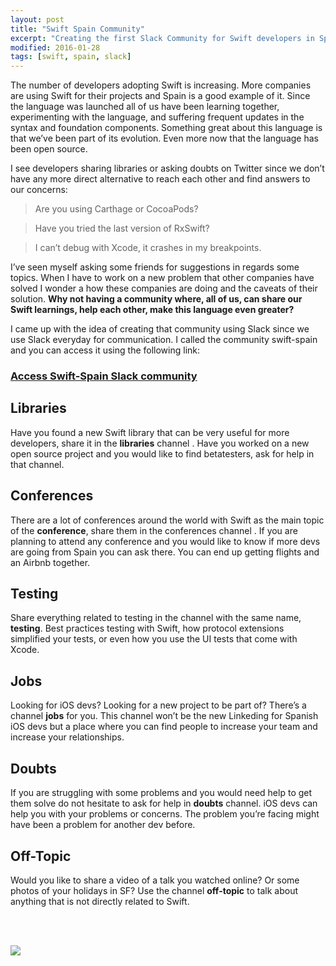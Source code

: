 ```yaml
---
layout: post
title: "Swift Spain Community"
excerpt: "Creating the first Slack Community for Swift developers in Spain"
modified: 2016-01-28
tags: [swift, spain, slack]
---
```


The number of developers adopting Swift is increasing. More companies are using Swift for their projects and Spain is a good example of it. Since the language was launched all of us have been learning together, experimenting with the language, and suffering frequent updates in the syntax and foundation components. Something great about this language is that we’ve been part of its evolution. Even more now that the language has been open source.

I see developers sharing libraries or asking doubts on Twitter since we don’t have any more direct alternative to reach each other and find answers to our concerns:

> Are you using Carthage or CocoaPods?

> Have you tried the last version of RxSwift?

> I can’t debug with Xcode, it crashes in my breakpoints.

I’ve seen myself asking some friends for suggestions in regards some topics. When I have to work on a new problem that other companies have solved I wonder a how these companies are doing and the caveats of their solution. **Why not having a community where, all of us, can share our Swift learnings, help each other, make this language even greater?**

I came up with the idea of creating that community using Slack since we use Slack everyday for communication. I called the community swift-spain and you can access it using the following link:

### [Access Swift-Spain Slack community](https://swiftspain.herokuapp.com)

## Libraries 
Have you found a new Swift library that can be very useful for more developers, share it in the **libraries** channel . Have you worked on a new open source project and you would like to find betatesters, ask for help in that channel. 

## Conferences 
There are a lot of conferences around the world with Swift as the main topic of the **conference**, share them in the conferences channel . If you are planning to attend any conference and you would like to know if more devs are going from Spain you can ask there. You can end up getting flights and an Airbnb together.

## Testing 
Share everything related to testing in the channel with the same name, **testing**. Best practices testing with Swift, how protocol extensions simplified your tests, or even how you use the UI tests that come with Xcode.

## Jobs 
Looking for iOS devs? Looking for a new project to be part of? There’s a channel **jobs** for you. This channel won’t be the new Linkeding for Spanish iOS devs but a place where you can find people to increase your team and increase your relationships.

## Doubts 
If you are struggling with some problems and you would need help to get them solve do not hesitate to ask for help in **doubts** channel. iOS devs can help you with your problems or concerns. The problem you’re facing might have been a problem for another dev before.

## Off-Topic 
Would you like to share a video of a talk you watched online? Or some photos of your holidays in SF? Use the channel **off-topic** to talk about anything that is not directly related to Swift.

<br>
<br>

![]({{site.url}}/images/posts/swift-footer.png)
